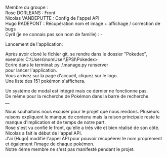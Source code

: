 Membre du groupe : <br>
Rose DORLEANS : Front <br>
Nicolas VANDEPUTTE : Config de l'appel API <br>
Hugo RADEPONT : Récupération nom et image + affichage / correction de bugs <br>
Cyril (je ne connais pas son nom de famille) : - <br>

Lancement de l'application: <br>

Après avoir cloné le fichier git, se rendre dans le dossier "Pokedex", exemple: C:\Users\nomUser\EPSI\Pokedex> <br>
Ecrire dans le terminal: py .\manage.py runserver <br>
pour lancer l'application. <br>
Vous arrivez sur la page d'accueil, cliquez sur le logo. <br>
Une liste des 151 pokémon s'affichera. <br>

Un système de modal est intégré mais ce dernier ne fonctionne pas. <br>
De même pour la recherche de Pokémon dans la barre de recherche. <br>
__ <br>

Nous souhaitons nous excuser pour le projet que nous rendons. Plusieurs raisons expliquent le manque de contenu mais la raison principale reste le manque d'implication et de temps de notre part. <br>
Rose s'est vu confié le front, qu'elle a très vite et bien réalisé de son côté. <br>
Nicolas a fait le début de l'appel API. <br>
J'ai (Hugo) modifié l'appel API pour pouvoir récupéerer le nom proprement et également l'image de chaque pokémon. <br>
Notre 4ème membre ne s'est pas manifesté pendant le projet. <br>

